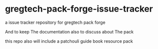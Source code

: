 # gregtech-pack-forge-issue-tracker
a issue tracker repository for gregtech pack forge

And to keep The documentation also to discuss about The pack

this repo also will include a patchouli guide book resource pack
